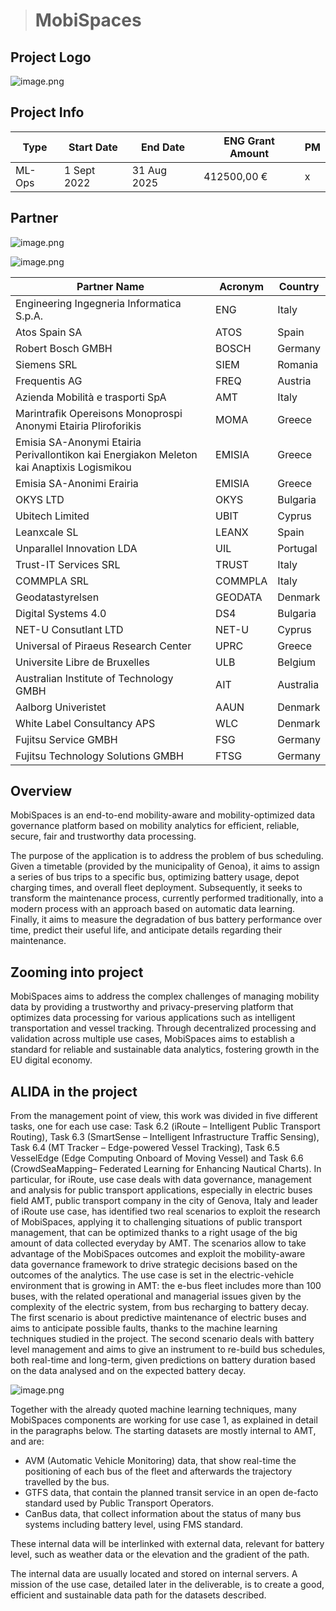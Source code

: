 > # MobiSpaces

## Project Logo

![image.png](MobiSpaces/image.png)

## Project Info

| **Type** | **Start Date** | **End Date** | **ENG Grant Amount** | **PM** |
| --- | --- | --- | --- | --- |
| ML-Ops | 1 Sept 2022 | 31 Aug 2025 | 412500,00 € | x |

## Partner

![image.png](MobiSpaces/image%201.png)

![image.png](MobiSpaces/image%202.png)

| **Partner Name** | **Acronym** | **Country** |
| --- | --- | --- |
| Engineering Ingegneria Informatica S.p.A. | ENG | Italy |
| Atos Spain SA | ATOS | Spain |
| Robert Bosch GMBH | BOSCH | Germany |
| Siemens SRL | SIEM | Romania |
| Frequentis AG | FREQ | Austria |
| Azienda Mobilità e trasporti SpA | AMT | Italy |
| Marintrafik Opereisons Monoprospi Anonymi Etairia Pliroforikis | MOMA | Greece |
| Emisia SA-Anonymi Etairia Perivallontikon kai Energiakon Meleton kai Anaptixis Logismikou | EMISIA | Greece |
| Emisia SA-Anonimi Erairia | EMISIA | Greece |
| OKYS LTD | OKYS | Bulgaria |
| Ubitech Limited | UBIT | Cyprus |
| Leanxcale SL | LEANX | Spain |
| Unparallel Innovation LDA | UIL | Portugal |
| Trust-IT Services SRL | TRUST | Italy |
| COMMPLA SRL | COMMPLA | Italy |
| Geodatastyrelsen | GEODATA | Denmark |
| Digital Systems 4.0 | DS4 | Bulgaria |
| NET-U Consutlant LTD | NET-U | Cyprus |
| Universal of Piraeus Research Center | UPRC | Greece |
| Universite Libre de Bruxelles | ULB | Belgium |
| Australian Institute of Technology GMBH | AIT | Australia |
| Aalborg Univeristet | AAUN | Denmark |
| White Label Consultancy APS | WLC | Denmark |
| Fujitsu Service GMBH | FSG | Germany |
| Fujitsu Technology Solutions GMBH | FTSG | Germany |

## Overview

MobiSpaces is an end-to-end mobility-aware and mobility-optimized data governance platform based on mobility analytics for efficient, reliable, secure, fair and trustworthy data processing.

The purpose of the application is to address the problem of bus scheduling. Given a timetable (provided by the municipality of Genoa), it aims to assign a series of bus trips to a specific bus, optimizing battery usage, depot charging times, and overall fleet deployment.
Subsequently, it seeks to transform the maintenance process, currently performed traditionally, into a modern process with an approach based on automatic data learning.
Finally, it aims to measure the degradation of bus battery performance over time, predict their useful life, and anticipate details regarding their maintenance.

## Zooming into project

MobiSpaces aims to address the complex challenges of managing mobility data by providing a trustworthy and privacy-preserving platform that optimizes data processing for various applications such as intelligent transportation and vessel tracking. Through decentralized processing and validation across multiple use cases, MobiSpaces aims to establish a standard for reliable and sustainable data analytics, fostering growth in the EU digital economy.

## ALIDA in the project

From the management point of view, this work was divided in five different tasks, one for each use case: Task 6.2 (iRoute – Intelligent Public Transport Routing), Task 6.3 (SmartSense – Intelligent Infrastructure Traffic Sensing), Task 6.4 (MT
Tracker – Edge-powered Vessel Tracking), Task 6.5 VesselEdge (Edge Computing Onboard of Moving Vessel) and Task 6.6 (CrowdSeaMapping– Federated Learning for Enhancing Nautical Charts).
In particular, for iRoute, use case deals with data governance, management and analysis for public transport applications, especially in electric buses field AMT, public transport company in the city of Genova, Italy and leader of iRoute use case, has identified two real scenarios to exploit the research of MobiSpaces, applying it to challenging situations of public transport management, that can be optimized thanks to a right usage of the big amount of data collected everyday by AMT.
The scenarios allow to take advantage of the MobiSpaces outcomes and exploit the mobility-aware data governance framework to drive strategic decisions based on the outcomes of the analytics.
The use case is set in the electric-vehicle environment that is growing in AMT: the e-bus fleet includes more than 100 buses, with the related operational and managerial issues given by the complexity of the electric system, from bus recharging to battery decay.
The first scenario is about predictive maintenance of electric buses and aims to anticipate possible faults, thanks to the machine learning techniques studied in the project. The second scenario deals with battery level management and aims to give an instrument to re-build bus schedules, both real-time and long-term, given predictions on battery duration based on the data analysed and on the expected battery decay.

![image.png](MobiSpaces/image%203.png)

Together with the already quoted machine learning techniques, many MobiSpaces components are working for use case 1, as explained in detail in the paragraphs below. The starting datasets are mostly internal to AMT, and are:

- AVM (Automatic Vehicle Monitoring) data, that show real-time the positioning of each bus of the fleet and afterwards the trajectory travelled by the bus.
- GTFS data, that contain the planned transit service in an open de-facto standard used by Public Transport Operators.
- CanBus data, that collect information about the status of many bus systems including battery level, using FMS standard.

These internal data will be interlinked with external data, relevant for battery level, such as weather data or the elevation and the gradient of the path.

The internal data are usually located and stored on internal servers. A mission of the use case, detailed later in the deliverable, is to create a good, efficient and sustainable data path for the datasets described.